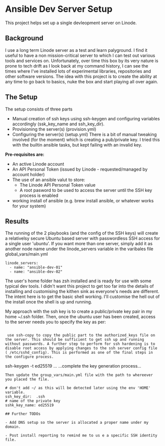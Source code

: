 # Ansible Dev Server Setup

This project helps set up a single devleopment server on Linode.
## Background
I use a long term Linode server as a test and learn palyground. I find it useful to have a non mission-critical server to which I can test out various tools and services on. Unfortunately, over time this box by its very nature is prone to tech drift as I look back at my command history, I can see the times where I've installed lots of experimental libraries, repositories and other software versions.
The idea with this project is to create the ability at any time to go back to basics, nuke the box and start playing all over again.

## The Setup
The setup consists of three parts
- Manual creation of ssh keys using ssh-keygen and configuring variables accordingly (ssk_key_name and ssh_key_dir). 
- Provisioning the server(s) (provision.yml)
- Configuring the server(s) (setup.yml)
There is a bit of manual tweaking involved (for the moment) which is creating a pub/private key. I tried this with the builtin ansible tasks, but kept failing with an invalid key.

**Pre-requisites are:**
- An active Linode account
- An API Personal Token (issued by Linode - requested/managed by account holder)
- The use of an ansible valut to store:
  - The Linode API Personal Token value
  - A root pasword to be used to access the server until the SSH key process is enabled
- working install of ansible (e.g. brew install ansible, or whatever works for your system)

## Results
The running of the 2 playbooks (and the config of the SSH keys) will create a relativelsy secure Ubuntu based server with passwordless SSH access for a single user 'ubuntu'.
If you want more than one server, simply add it as another node name under the linode_servers variable in the varibales file global_vars/main.yml

```
linode_servers:
  - name: "ansible-dev-01"
  - name: "ansible-dev-02"
```

The user's home folder has zsh installed and is ready for use with some typical dev tools. I didn't want this project to get too far into the details of installing and customising the kithen sink as everyone's needs are different. The intent here is to get the basic shell working. I'll customise the hell out of the install once the shell is up and running.

My approach with the ssh key is to create a public/private key pair in my home ~/.ssh folder.
Then, once the ubuntu user has been created, access to the server needs you to specify the key as per:

```

 use ssh-copy to copy the public part to the authorized_keys file on the server. This should be sufficient to get ssh up and running without passwords. A further step to perform for ssh hardening is to disable root access by applying changes to the ssh server config file ( /etc/sshd_config). This is performed as one of the final steps in the configure process.

```
ssh-keygen -t ed25519
...
...complete the key generation process...
```
Then update the group_vars/main.yml file with the path to whereever you placed the file.

# don't add ~/ as this will be detected later using the env 'HOME' variable.
ssh_key_dir:  .ssh
# name of the private key
sshk_key_name: ed25519 

## Further TODOs

- Add DNS setup so the server is allocated a proper name under my domain.

- Post install reporting to remind me to us e a specific SSH identity file.
